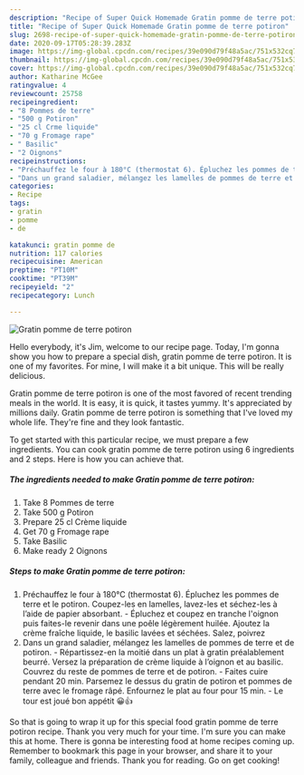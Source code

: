 ```yaml
---
description: "Recipe of Super Quick Homemade Gratin pomme de terre potiron"
title: "Recipe of Super Quick Homemade Gratin pomme de terre potiron"
slug: 2698-recipe-of-super-quick-homemade-gratin-pomme-de-terre-potiron
date: 2020-09-17T05:28:39.283Z
image: https://img-global.cpcdn.com/recipes/39e090d79f48a5ac/751x532cq70/gratin-pomme-de-terre-potiron-photo-principale-de-la-recette.jpg
thumbnail: https://img-global.cpcdn.com/recipes/39e090d79f48a5ac/751x532cq70/gratin-pomme-de-terre-potiron-photo-principale-de-la-recette.jpg
cover: https://img-global.cpcdn.com/recipes/39e090d79f48a5ac/751x532cq70/gratin-pomme-de-terre-potiron-photo-principale-de-la-recette.jpg
author: Katharine McGee
ratingvalue: 4
reviewcount: 25758
recipeingredient:
- "8 Pommes de terre"
- "500 g Potiron"
- "25 cl Crme liquide"
- "70 g Fromage rape"
- " Basilic"
- "2 Oignons"
recipeinstructions:
- "Préchauffez le four à 180°C (thermostat 6). Épluchez les pommes de terre et le potiron. Coupez-les en lamelles, lavez-les et séchez-les à l’aide de papier absorbant. Épluchez et coupez en tranche l&#39;oignon puis faites-le revenir dans une poêle légèrement huilée. Ajoutez la crème fraîche liquide, le basilic lavées et séchées. Salez, poivrez"
- "Dans un grand saladier, mélangez les lamelles de pommes de terre et de potiron. Répartissez-en la moitié dans un plat à gratin préalablement beurré. Versez la préparation de crème liquide à l’oignon et au basilic. Couvrez du reste de pommes de terre et de potiron. Faites cuire pendant 20 min. Parsemez le dessus du gratin de potiron et pommes de terre avec le fromage râpé. Enfournez le plat au four pour 15 min. Le tour est joué bon appétit 😀👍"
categories:
- Recipe
tags:
- gratin
- pomme
- de

katakunci: gratin pomme de 
nutrition: 117 calories
recipecuisine: American
preptime: "PT10M"
cooktime: "PT39M"
recipeyield: "2"
recipecategory: Lunch

---
```



![Gratin pomme de terre potiron](https://img-global.cpcdn.com/recipes/39e090d79f48a5ac/751x532cq70/gratin-pomme-de-terre-potiron-photo-principale-de-la-recette.jpg)

Hello everybody, it's Jim, welcome to our recipe page. Today, I'm gonna show you how to prepare a special dish, gratin pomme de terre potiron. It is one of my favorites. For mine, I will make it a bit unique. This will be really delicious.



Gratin pomme de terre potiron is one of the most favored of recent trending meals in the world. It is easy, it is quick, it tastes yummy. It's appreciated by millions daily. Gratin pomme de terre potiron is something that I've loved my whole life. They're fine and they look fantastic.


To get started with this particular recipe, we must prepare a few ingredients. You can cook gratin pomme de terre potiron using 6 ingredients and 2 steps. Here is how you can achieve that.

<!--inarticleads1-->

##### The ingredients needed to make Gratin pomme de terre potiron:

1. Take 8 Pommes de terre
1. Take 500 g Potiron
1. Prepare 25 cl Crème liquide
1. Get 70 g Fromage rape
1. Take  Basilic
1. Make ready 2 Oignons




<!--inarticleads2-->

##### Steps to make Gratin pomme de terre potiron:

1. Préchauffez le four à 180°C (thermostat 6). Épluchez les pommes de terre et le potiron. Coupez-les en lamelles, lavez-les et séchez-les à l’aide de papier absorbant. - Épluchez et coupez en tranche l&#39;oignon puis faites-le revenir dans une poêle légèrement huilée. Ajoutez la crème fraîche liquide, le basilic lavées et séchées. Salez, poivrez
1. Dans un grand saladier, mélangez les lamelles de pommes de terre et de potiron. - Répartissez-en la moitié dans un plat à gratin préalablement beurré. Versez la préparation de crème liquide à l’oignon et au basilic. Couvrez du reste de pommes de terre et de potiron. - Faites cuire pendant 20 min. Parsemez le dessus du gratin de potiron et pommes de terre avec le fromage râpé. Enfournez le plat au four pour 15 min. - Le tour est joué bon appétit 😀👍




So that is going to wrap it up for this special food gratin pomme de terre potiron recipe. Thank you very much for your time. I'm sure you can make this at home. There is gonna be interesting food at home recipes coming up. Remember to bookmark this page in your browser, and share it to your family, colleague and friends. Thank you for reading. Go on get cooking!

